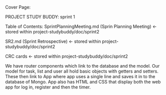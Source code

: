 Cover Page:

PROJECT STUDY BUDDY: sprint 1

Table of Contents:
SprintPlanningMeeting.md (Sprin Planning Meeting) <- stored within project-studybuddy/doc/sprint2

SR2.md (Sprint Retrospective) <- stored within project-studybuddy/doc/sprint2

CRC cards <- stored within project-studybuddy/doc/sprint2


We have router components which link to the database and the model. Our model for task, list and user all hold basic objects with getters and setters. These then link to App where app uses a single line and saves it in to the database of Mongo. App also has HTML and CSS that display both the web app for log in, register and then the timer.
